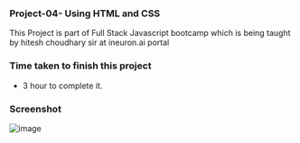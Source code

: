 ### Project-04- Using HTML and CSS

This Project is part of Full Stack Javascript bootcamp which is being taught by hitesh choudhary sir at ineuron.ai portal

### Time taken to finish this project
- 3 hour to complete it.

### Screenshot

![image](https://user-images.githubusercontent.com/65283278/182018960-3df71bca-674b-43a8-b7c6-1a03e63e9211.png)

